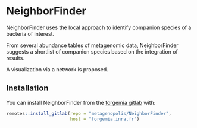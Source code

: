 
<!-- README.md is generated from README.Rmd. Please edit that file -->

# NeighborFinder

<!-- badges: start -->
<!-- badges: end -->

NeighborFinder uses the local approach to identify companion species of
a bacteria of interest.

From several abundance tables of metagenomic data, NeighborFinder
suggests a shortlist of companion species based on the integration of
results.

A visualization via a network is proposed.

## Installation

You can install NeighborFinder from the [forgemia
gitlab](metagenopolis/NeighborFinder) with:

``` r
remotes::install_gitlab(repo = "metagenopolis/NeighborFinder", 
                        host = "forgemia.inra.fr")
```
